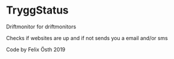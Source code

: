 # TryggStatus
Driftmonitor for driftmonitors

Checks if websites are up and if not sends you a email and/or sms

Code by Felix Östh 2019

